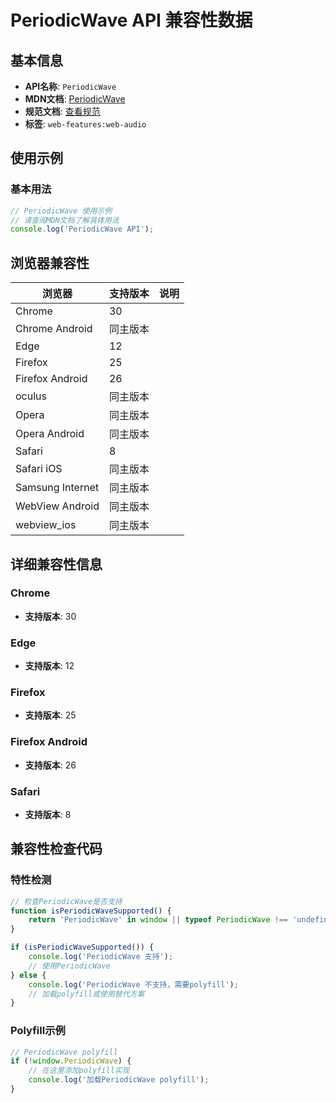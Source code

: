 # PeriodicWave API 兼容性数据

## 基本信息

- **API名称**: `PeriodicWave`
- **MDN文档**: [PeriodicWave](https://developer.mozilla.org/docs/Web/API/PeriodicWave)
- **规范文档**: [查看规范](https://webaudio.github.io/web-audio-api/#PeriodicWave)
- **标签**: `web-features:web-audio`

## 使用示例

### 基本用法

```javascript
// PeriodicWave 使用示例
// 请查阅MDN文档了解具体用法
console.log('PeriodicWave API');
```

## 浏览器兼容性

| 浏览器 | 支持版本 | 说明 |
|--------|----------|------|
| Chrome | 30 |  |
| Chrome Android | 同主版本 |  |
| Edge | 12 |  |
| Firefox | 25 |  |
| Firefox Android | 26 |  |
| oculus | 同主版本 |  |
| Opera | 同主版本 |  |
| Opera Android | 同主版本 |  |
| Safari | 8 |  |
| Safari iOS | 同主版本 |  |
| Samsung Internet | 同主版本 |  |
| WebView Android | 同主版本 |  |
| webview_ios | 同主版本 |  |

## 详细兼容性信息

### Chrome

- **支持版本**: 30

### Edge

- **支持版本**: 12

### Firefox

- **支持版本**: 25

### Firefox Android

- **支持版本**: 26

### Safari

- **支持版本**: 8

## 兼容性检查代码

### 特性检测

```javascript
// 检查PeriodicWave是否支持
function isPeriodicWaveSupported() {
    return 'PeriodicWave' in window || typeof PeriodicWave !== 'undefined';
}

if (isPeriodicWaveSupported()) {
    console.log('PeriodicWave 支持');
    // 使用PeriodicWave
} else {
    console.log('PeriodicWave 不支持，需要polyfill');
    // 加载polyfill或使用替代方案
}
```

### Polyfill示例

```javascript
// PeriodicWave polyfill
if (!window.PeriodicWave) {
    // 在这里添加polyfill实现
    console.log('加载PeriodicWave polyfill');
}
```

